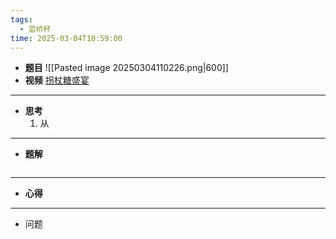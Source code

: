 ```yaml
---
tags:
  - 蓝桥杯
time: 2025-03-04T10:59:00
---
```

- **题目**
	![[Pasted image 20250304110226.png|600]]
- **视频**
	[拐杖糖盛宴](https://www.acwing.com/video/5542/)
---
- **思考**
	1. 从
---
- **题解**
```C++

```
---
- **心得**
	
---
- 问题 